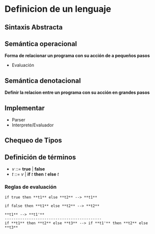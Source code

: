 # Definicion de un lenguaje

## Sintaxis **Abstracta**

## Semántica operacional 
**Forma de relacionar un programa con su acción de a pequeños pasos**
  * Evaluación

## Semántica denotacional 
**Definir la relacion entre un programa con su acción en grandes pasos**

## Implementar
  * Parser
  * Interprete/Evaluador

## Chequeo de Tipos

## Definición de términos

* _v_ ::= **true** | **false**
* _t_ ::= _v_ | **if** _t_ **then** _t_ **else** _t_

### Reglas de evaluación

`
if true then **t1** else **t2** --> **t1**
`

`
if false then **t1** else **t2** --> **t2**
`

```
**t1** --> **t1'**
--------------------------------------------
if **t1** then **t2** else **t3** --> if **t1'** then **t2** else **t3**
```
